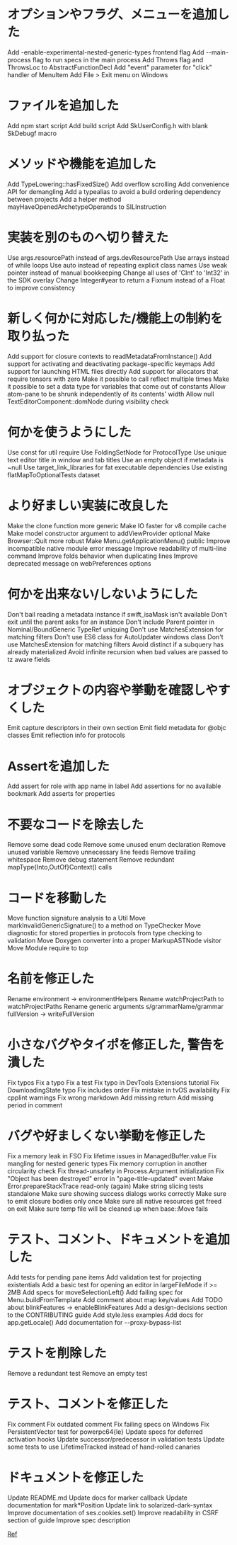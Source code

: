 # オプションやフラグ、メニューを追加した
Add -enable-experimental-nested-generic-types frontend flag
Add --main-process flag to run specs in the main process
Add Throws flag and ThrowsLoc to AbstractFunctionDecl
Add "event" parameter for "click" handler of MenuItem
Add File > Exit menu on Windows
# ファイルを追加した
Add npm start script
Add build script
Add SkUserConfig.h with blank SkDebugf macro
# メソッドや機能を追加した
Add TypeLowering::hasFixedSize()
Add overflow scrolling
Add convenience API for demangling
Add a typealias to avoid a build ordering dependency between projects
Add a helper method mayHaveOpenedArchetypeOperands to SILInstruction
# 実装を別のものへ切り替えた
Use args.resourcePath instead of args.devResourcePath
Use arrays instead of while loops
Use auto instead of repeating explicit class names
Use weak pointer instead of manual bookkeeping
Change all uses of 'CInt' to 'Int32' in the SDK overlay
Change Integer#year to return a Fixnum instead of a Float to improve consistency
# 新しく何かに対応した/機能上の制約を取り払った
Add support for closure contexts to readMetadataFromInstance()
Add support for activating and deactivating package-specific keymaps
Add support for launching HTML files directly
Add support for allocators that require tensors with zero
Make it possible to call reflect multiple times
Make it possible to set a data type for variables that come out of constants
Allow atom-pane to be shrunk independently of its contents' width
Allow null TextEditorComponent::domNode during visibility check
# 何かを使うようにした
Use const for util require
Use FoldingSetNode for ProtocolType
Use unique text editor title in window and tab titles
Use an empty object if metadata is ~null
Use target_link_libraries for fat executable dependencies
Use existing flatMapToOptionalTests dataset
# より好ましい実装に改良した
Make the clone function more generic
Make IO faster for v8 compile cache
Make model constructor argument to addViewProvider optional
Make Browser::Quit more robust
Make Menu.getApplicationMenu() public
Improve incompatible native module error message
Improve readability of multi-line command
Improve folds behavior when duplicating lines
Improve deprecated message on webPreferences options
# 何かを出来ない/しないようにした
Don't bail reading a metadata instance if swift_isaMask isn't available
Don't exit until the parent asks for an instance
Don't include Parent pointer in Nominal/BoundGeneric TypeRef uniquing
Don't use MatchesExtension for matching filters
Don't use ES6 class for AutoUpdater windows class
Don't use MatchesExtension for matching filters
Avoid distinct if a subquery has already materialized
Avoid infinite recursion when bad values are passed to tz aware fields
# オブジェクトの内容や挙動を確認しやすくした
Emit capture descriptors in their own section
Emit field metadata for @objc classes
Emit reflection info for protocols
# Assertを追加した
Add assert for role with app name in label
Add assertions for no available bookmark
Add asserts for properties
# 不要なコードを除去した
Remove some dead code
Remove some unused enum declaration
Remove unused variable
Remove unnecessary line feeds
Remove trailing whitespace
Remove debug statement
Remove redundant mapType{Into,OutOf}Context() calls
# コードを移動した
Move function signature analysis to a Util
Move markInvalidGenericSignature() to a method on TypeChecker
Move diagnostic for stored properties in protocols from type checking to validation
Move Doxygen converter into a proper MarkupASTNode visitor
Move Module require to top
# 名前を修正した
Rename environment -> environmentHelpers
Rename watchProjectPath to watchProjectPaths
Rename generic arguments
s/grammarName/grammar
fullVersion -> writeFullVersion
# 小さなバグやタイポを修正した, 警告を潰した
Fix typos
Fix a typo
Fix a test
Fix typo in DevTools Extensions tutorial
Fix DownloadingState typo
Fix includes order
Fix mistake in tvOS availability
Fix cpplint warnings
Fix wrong markdown
Add missing return
Add missing period in comment
# バグや好ましくない挙動を修正した
Fix a memory leak in FSO
Fix lifetime issues in ManagedBuffer.value
Fix mangling for nested generic types
Fix memory corruption in another circularity check
Fix thread-unsafety in Process.Argument initialization
Fix "Object has been destroyed" error in "page-title-updated" event
Make Error.prepareStackTrace read-only (again)
Make string slicing tests standalone
Make sure showing success dialogs works correctly
Make sure to emit closure bodies only once
Make sure all native resources get freed on exit
Make sure temp file will be cleaned up when base::Move fails
# テスト、コメント、ドキュメントを追加した
Add tests for pending pane items
Add validation test for projecting existentials
Add a basic test for opening an editor in largeFileMode if >= 2MB
Add specs for moveSelectionLeft()
Add failing spec for Menu.buildFromTemplate
Add comment about map key/values
Add TODO about blinkFeatures -> enableBlinkFeatures
Add a design-decisions section to the CONTRIBUTING guide
Add style.less examples
Add docs for app.getLocale()
Add documentation for --proxy-bypass-list
# テストを削除した
Remove a redundant test
Remove an empty test
# テスト、コメントを修正した
Fix comment
Fix outdated comment
Fix failing specs on Windows
Fix PersistentVector test for powerpc64{le}
Update specs for deferred activation hooks
Update successor/predecessor in validation tests
Update some tests to use LifetimeTracked instead of hand-rolled canaries
# ドキュメントを修正した
Update README.md
Update docs for marker callback
Update documentation for mark*Position
Update link to solarized-dark-syntax
Improve documentation of ses.cookies.set()
Improve readability in CSRF section of guide
Improve spec description

[Ref](https://gist.github.com/mono0926/e6ffd032c384ee4c1cef5a2aa4f778d7)
